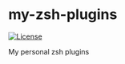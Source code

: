 # my-zsh-plugins

[![License](http://img.shields.io/badge/license-MIT-blue.svg?style=flat)](https://raw.githubusercontent.com/JakeJohnson05/my-zsh-plugins/main/LICENSE)

My personal zsh plugins
